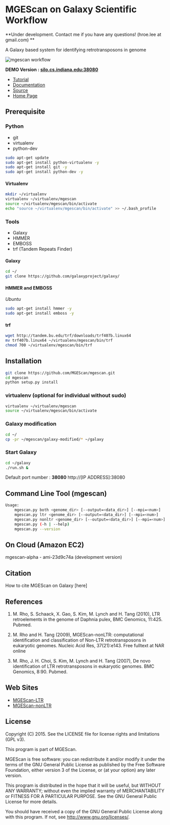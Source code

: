 MGEScan on Galaxy Scientific Workflow
===============================================================================

**Under development. Contact me if you have any questions! (hroe.lee at
		gmail.com) **

A Galaxy based system for identifying retrotransposons in genome

![mgescan workflow](https://raw.githubusercontent.com/MGEScan/mgescan/master/docs/source/images/rtm-workflow-final.png)

**DEMO Version : [silo.cs.indiana.edu:38080](http://silo.cs.indiana.edu:38080/)**

* [Tutorial](http://mgescan.readthedocs.org/en/latest/tutorial.html)
* [Documentation](http://mgescan.readthedocs.org/en/latest/index.html)
* [Source](https://github.com/MGEScan/mgescan/)
* [Home Page](http://mgescan.github.io/mgescan/)

Prerequisite
-------------------------------------------------------------------------------

### Python

* git
* virtualenv
* python-dev

```sh
sudo apt-get update
sudo apt-get install python-virtualenv -y
sudo apt-get install git -y
sudo apt-get install python-dev -y
```

#### Virtualenv


```sh
mkdir ~/virtualenv
virtualenv ~/virtualenv/mgescan
source ~/virtualenv/mgescan/bin/activate
echo "source ~/virtualenv/mgescan/bin/activate" >> ~/.bash_profile
```

### Tools

* Galaxy
* HMMER
* EMBOSS
* trf (Tandem Repeats Finder)

#### Galaxy
```sh
cd ~/
git clone https://github.com/galaxyproject/galaxy/
```

#### HMMER and EMBOSS

*Ubuntu*

```sh
sudo apt-get install hmmer -y
sudo apt-get install emboss -y
```

#### trf

```sh
wget http://tandem.bu.edu/trf/downloads/trf407b.linux64
mv trf407b.linux64 ~/virtualenv/mgescan/bin/trf
chmod 700 ~/virtualenv/mgescan/bin/trf
```



Installation
-------------------------------------------------------------------------------

```sh
git clone https://github.com/MGEScan/mgescan.git
cd mgescan
python setup.py install
```

### virtualenv (optional for individual without sudo)


```sh
virtualenv ~/virtualenv/mgescan
source ~/virtualenv/mgescan/bin/activate
```

### Galaxy modification

```sh
cd ~/
cp -pr ~/mgescan/galaxy-modified/* ~/galaxy
```

### Start Galaxy
```sh
cd ~/galaxy
./run.sh &
```

Default port number : **38080**
http://[IP ADDRESS]:38080

Command Line Tool (mgescan)
-------------------------------------------------------------------------------

```sh
Usage:
    mgescan.py both <genome_dir> [--output=<data_dir>] [--mpi=<num>]
    mgescan.py ltr <genome_dir> [--output=<data_dir>] [--mpi=<num>]
    mgescan.py nonltr <genome_dir> [--output=<data_dir>] [--mpi=<num>]
    mgescan.py (-h | --help)
    mgescan.py --version
```

On Cloud (Amazon EC2)
-------------------------------------------------------------------------------

mgescan-alpha - ami-23d9c74a (development version)

Citation
-------------------------------------------------------------------------------

How to cite MGEScan on Galaxy [here]

References
-------------------------------------------------------------------------------

1. M. Rho, S. Schaack, X. Gao, S. Kim, M. Lynch and H. Tang (2010), LTR
   retroelements in the genome of Daphnia pulex, BMC Genomics, 11:425. Pubmed. 

2. M. Rho and H. Tang (2009), MGEScan-nonLTR: computational identification and
   classification of Non-LTR retrotransposons in eukaryotic genomes. Nucleic Acid
   Res, 37(21):e143. Free fulltext at NAR online 

3. M. Rho, J. H. Choi, S. Kim, M. Lynch and H. Tang (2007), De novo
   identification of LTR retrotransposons in eukaryotic genomes. BMC Genomics,
   8:90. Pubmed. 

Web Sites
-------------------------------------------------------------------------------

* [MGEScan-LTR](http://darwin.informatics.indiana.edu/cgi-bin/evolution/daphnia_ltr.pl)
* [MGEScan-nonLTR](http://darwin.informatics.indiana.edu/cgi-bin/evolution/nonltr/nonltr.pl)

License
-------------------------------------------------------------------------------

Copyright (C) 2015. See the LICENSE file for license rights and limitations
(GPL v3).

This program is part of MGEScan.

MGEScan is free software: you can redistribute it and/or modify it under the
terms of the GNU General Public License as published by the Free Software
Foundation, either version 3 of the License, or (at your option) any later
version.

This program is distributed in the hope that it will be useful, but WITHOUT ANY
WARRANTY; without even the implied warranty of MERCHANTABILITY or FITNESS FOR A
PARTICULAR PURPOSE.  See the GNU General Public License for more details.

You should have received a copy of the GNU General Public License along with
this program.  If not, see <http://www.gnu.org/licenses/>.
